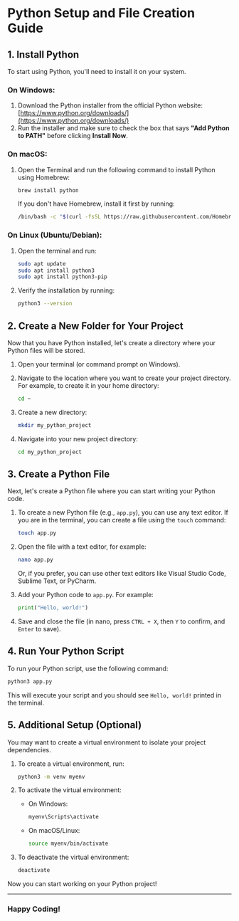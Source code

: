 # Python Setup and File Creation Guide

## 1. Install Python
To start using Python, you'll need to install it on your system.

### On Windows:
1. Download the Python installer from the official Python website: [https://www.python.org/downloads/](https://www.python.org/downloads/)
2. Run the installer and make sure to check the box that says **"Add Python to PATH"** before clicking **Install Now**.

### On macOS:
1. Open the Terminal and run the following command to install Python using Homebrew:
   ```bash
   brew install python
   ```
   If you don't have Homebrew, install it first by running:
   ```bash
   /bin/bash -c "$(curl -fsSL https://raw.githubusercontent.com/Homebrew/install/HEAD/install.sh)"
   ```

### On Linux (Ubuntu/Debian):
1. Open the terminal and run:
   ```bash
   sudo apt update
   sudo apt install python3
   sudo apt install python3-pip
   ```

2. Verify the installation by running:
   ```bash
   python3 --version
   ```

## 2. Create a New Folder for Your Project

Now that you have Python installed, let's create a directory where your Python files will be stored.

1. Open your terminal (or command prompt on Windows).
2. Navigate to the location where you want to create your project directory. For example, to create it in your home directory:
   ```bash
   cd ~
   ```

3. Create a new directory:
   ```bash
   mkdir my_python_project
   ```

4. Navigate into your new project directory:
   ```bash
   cd my_python_project
   ```

## 3. Create a Python File

Next, let's create a Python file where you can start writing your Python code.

1. To create a new Python file (e.g., `app.py`), you can use any text editor. If you are in the terminal, you can create a file using the `touch` command:
   ```bash
   touch app.py
   ```

2. Open the file with a text editor, for example:
   ```bash
   nano app.py
   ```
   Or, if you prefer, you can use other text editors like Visual Studio Code, Sublime Text, or PyCharm.

3. Add your Python code to `app.py`. For example:
   ```python
   print("Hello, world!")
   ```

4. Save and close the file (in nano, press `CTRL + X`, then `Y` to confirm, and `Enter` to save).

## 4. Run Your Python Script

To run your Python script, use the following command:
```bash
python3 app.py
```
This will execute your script and you should see `Hello, world!` printed in the terminal.

## 5. Additional Setup (Optional)

You may want to create a virtual environment to isolate your project dependencies.

1. To create a virtual environment, run:
   ```bash
   python3 -m venv myenv
   ```

2. To activate the virtual environment:
   - On Windows:
     ```bash
     myenv\Scripts\activate
     ```
   - On macOS/Linux:
     ```bash
     source myenv/bin/activate
     ```

3. To deactivate the virtual environment:
   ```bash
   deactivate
   ```

Now you can start working on your Python project!

---

### Happy Coding!